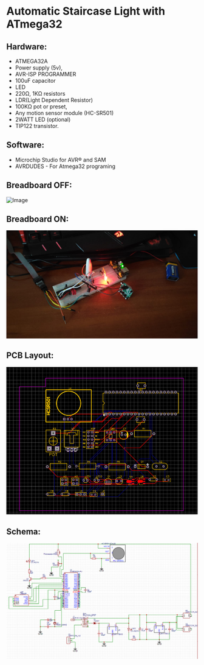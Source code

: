 # Automatic Staircase Light with ATmega32

## Hardware:

- ATMEGA32A
- Power supply (5v),
- AVR-ISP PROGRAMMER
- 100uF capacitor
- LED
- 220Ω, 1KΩ resistors
- LDR(Light Dependent Resistor)
- 100KΩ pot or preset,
- Any motion sensor module (HC-SR501)
- 2WATT LED (optional)
- TIP122 transistor.

## Software:

- Microchip Studio for AVR® and SAM
- AVRDUDES - For Atmega32 programing

## Breadboard OFF:

![Image](BreadboardOFF.jpeg)

## Breadboard ON:

![Image](BreadboardON.jpeg)

## PCB Layout:

![Image](PCB_layout.png)

## Schema:

![Image](Schema.png)
